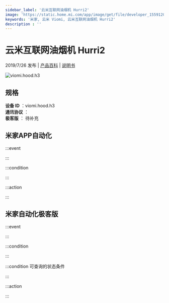 ```yaml
---
sidebar_label: '云米互联网油烟机 Hurri2'
image: 'https://static.home.mi.com/app/image/get/file/developer_15591208746jn8p6ip.png'
keywords: '米家, 云米 Viomi, 云米互联网油烟机 Hurri2'
description : ''
---
```

# 云米互联网油烟机 Hurri2

2019/7/26 发布 | [产品百科](https://home.mi.com/webapp/content/baike/product/index.html?model=viomi.hood.h3/) | [说明书](https://home.mi.com/views/introduction.html?model=viomi.hood.h3&region=cn)

![viomi.hood.h3](https://static.home.mi.com/app/image/get/file/developer_15591208746jn8p6ip.png)

## 规格  
> 
**设备 ID** ：viomi.hood.h3  
**通讯协议** ：  
**极客版**  ： 待补充 


## 米家APP自动化  

:::event  

:::

:::condition  

:::

:::action   

:::

## 米家自动化极客版  

:::event  

:::

:::condition  

:::

:::condition 可查询的状态条件  

:::

:::action  

:::

        
